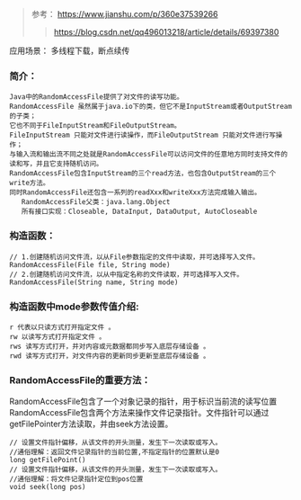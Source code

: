 > 参考： https://www.jianshu.com/p/360e37539266
>> https://blog.csdn.net/qq496013218/article/details/69397380

应用场景： 多线程下载，断点续传

### 简介：
```
Java中的RandomAccessFile提供了对文件的读写功能。
RandomAccessFile 虽然属于java.io下的类，但它不是InputStream或者OutputStream的子类；
它也不同于FileInputStream和FileOutputStream。 
FileInputStream 只能对文件进行读操作，而FileOutputStream 只能对文件进行写操作；
与输入流和输出流不同之处就是RandomAccessFile可以访问文件的任意地方同时支持文件的读和写，并且它支持随机访问。
RandomAccessFile包含InputStream的三个read方法，也包含OutputStream的三个write方法。
同时RandomAccessFile还包含一系列的readXxx和writeXxx方法完成输入输出。
   RandomAccessFile父类：java.lang.Object
   所有接口实现：Closeable, DataInput, DataOutput, AutoCloseable
```

### 构造函数：
```
// 1.创建随机访问文件流，以从File参数指定的文件中读取，并可选择写入文件。
RandomAccessFile(File file, String mode) 
// 2.创建随机访问文件流，以从中指定名称的文件读取，并可选择写入文件。
RandomAccessFile(String name, String mode) 
```

### 构造函数中mode参数传值介绍:
```
r 代表以只读方式打开指定文件 。
rw 以读写方式打开指定文件 。
rws 读写方式打开，并对内容或元数据都同步写入底层存储设备 。
rwd 读写方式打开，对文件内容的更新同步更新至底层存储设备 。
```
  
### RandomAccessFile的重要方法：

RandomAccessFile包含了一个对象记录的指针，用于标识当前流的读写位置RandomAccessFile包含两个方法来操作文件记录指针。文件指针可以通过getFilePointer方法读取，并由seek方法设置。
 ```
// 设置文件指针偏移，从该文件的开头测量，发生下一次读取或写入。
//通俗理解：返回文件记录指针的当前位置,不指定指针的位置默认是0
 long getFilePoint()
// 设置文件指针偏移，从该文件的开头测量，发生下一次读取或写入。
//通俗理解：将文件记录指针定位到pos位置
 void seek(long pos) 
```
